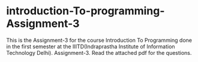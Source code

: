 # introduction-To-programming-Assignment-3
 This is the Assignment-3 for the course Introduction To Programming done in the first semester at the IIITD(Indraprastha Institute of Information Technology Delhi).
 Assignment-3.
 Read the attached pdf for the questions.

